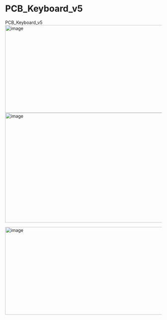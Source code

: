 # PCB_Keyboard_v5
PCB_Keyboard_v5
<img width="773" height="282" alt="image" src="https://github.com/user-attachments/assets/83d98cc1-d748-4c4d-b690-b09adeb025ae" />
<img width="848" height="353" alt="image" src="https://github.com/user-attachments/assets/437ebea1-7d56-4482-b1d9-16acfbe39664" />

<img width="773" height="282" alt="image" src="https://github.com/user-attachments/assets/67edbafd-87e6-41c0-a70a-5125cc2181b8" />
